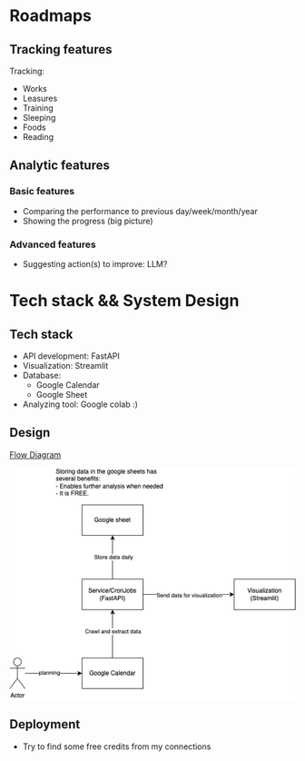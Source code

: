 # Roadmaps
## Tracking features
Tracking:
- Works 
- Leasures 
- Training 
- Sleeping
- Foods
- Reading

## Analytic features
### Basic features
- Comparing the performance to previous day/week/month/year
- Showing the progress (big picture)

### Advanced features
- Suggesting action(s) to improve: LLM?

# Tech stack && System Design
## Tech stack
- API development: FastAPI
- Visualization: Streamlit
- Database: 
    - Google Calendar
    - Google Sheet
- Analyzing tool: Google colab :) 

## Design
[Flow Diagram](https://app.diagrams.net/#G1B2MpEcyPrh5j9W9feV6m8QFUuA19ungN#%7B%22pageId%22%3A%22Dq6N4hXfuKxIBMVxT1W8%22%7D)

![Flow Diagram](life_tracker.drawio.png)



## Deployment
- Try to find some free credits from my connections







